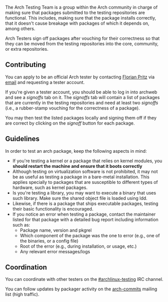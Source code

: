 The Arch Testing Team is a group within the Arch community in charge of making sure that packages submitted to the testing repositories are functional. This includes, making sure that the package installs correctly, that it doesn't cause breakage with packages of which it depends on, among others.

Arch Testers sign off packages after vouching for their correctness so that they can be moved from the testing repositories into the core, community, or extra repositories.

## Contributing

You can apply to be an official Arch tester by contacting [Florian Pritz](https://www.archlinux.org/people/developers/#bluewind) via [email](mailto:bluewind@xinu.at) and requesting a tester account.

If you're given a tester account, you should be able to log in into archweb and see a *signoffs* tab on it. The *signoffs* tab will contain a list of packages that are currently in the testing repositories and need at least two *signoffs* (i.e., a rubber-stamp vouching for the correctness of a package).

You may then test the listed packages locally and signing them off if they are correct by clicking on the *signoff* button for each package.

## Guidelines

In order to test an arch package, keep the following aspects in mind:

*   If you're testing a kernel or a package that relies on kernel modules, you **should restart the machine and ensure that it boots correctly**
*   Although testing on virtualization software is not prohibited, it may not be as useful as testing a package in a bare-metal installation. This applies specially to packages that are susceptible to different types of hardware, such as kernel packages.
*   Is you're testing a library, you may want to execute a binary that uses such library. Make sure the shared object file is loaded using ldd.
*   Likewise, if there is a package that ships executable packages, testing their basic functionality is encouraged.
*   If you notice an error when testing a package, contact the maintainer listed for that package with a detailed bug report including information such as:
    *   Package name, version and pkgrel
    *   Which component of the package was the one to error (e.g., one of the binaries, or a config file)
    *   Root of the error (e.g., during installation, or usage, etc.)
    *   Any relevant error messages/logs

## Coordination

You can coordinate with other testers on the [#archlinux-testing](ircs://chat.freenode.net/archlinux-testing) IRC channel.

You can follow updates by packager activity on the [arch-commits](https://list.archlinux.org/pipermail/arch-commits) mailing list (high traffic).